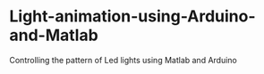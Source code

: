 # Light-animation-using-Arduino-and-Matlab
Controlling the pattern of Led lights using Matlab and Arduino

